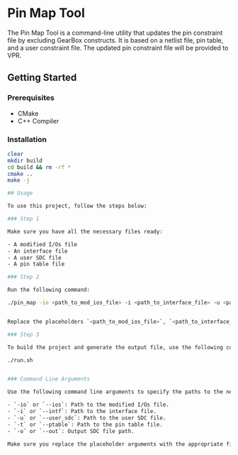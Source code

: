# Pin Map Tool

The Pin Map Tool is a command-line utility that updates the pin constraint file by excluding GearBox constructs. It is based on a netlist file, pin table, and a user constraint file. The updated pin constraint file will be provided to VPR.

## Getting Started

### Prerequisites

- CMake
- C++ Compiler

### Installation

```bash
clear
mkdir build
cd build && rm -rf *
cmake ..
make -j 

## Usage

To use this project, follow the steps below:

### Step 1

Make sure you have all the necessary files ready:

- A modified I/Os file
- An interface file
- A user SDC file
- A pin table file

### Step 2

Run the following command:

./pin_map -io <path_to_mod_ios_file> -i <path_to_interface_file> -u <path_to_user_sdc_file> -t <path_to_pin_table> -o <output_sdc_file>


Replace the placeholders `<path_to_mod_ios_file>`, `<path_to_interface_file>`, `<path_to_user_sdc_file>`, `<path_to_pin_table>`, and `<output_sdc_file>` with the appropriate file paths.

### Step 3

To build the project and generate the output file, use the following command:

./run.sh 


### Command Line Arguments

Use the following command line arguments to specify the paths to the necessary files:

- `-io` or `--ios`: Path to the modified I/Os file.
- `-i` or `--intf`: Path to the interface file.
- `-u` or `--user_sdc`: Path to the user SDC file.
- `-t` or `--ptable`: Path to the pin table file.
- `-o` or `--out`: Output SDC file path.

Make sure you replace the placeholder arguments with the appropriate file paths in the actual command.

